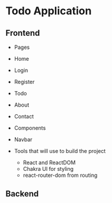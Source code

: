 # Todo Application

## Frontend

- Pages
 - Home
 - Login
 - Register
 - Todo
 - About
 - Contact

- Components
 - Navbar

- Tools that will use to build the project
  - React and ReactDOM
  - Chakra UI for styling
  - react-router-dom from routing 

 
## Backend 

 